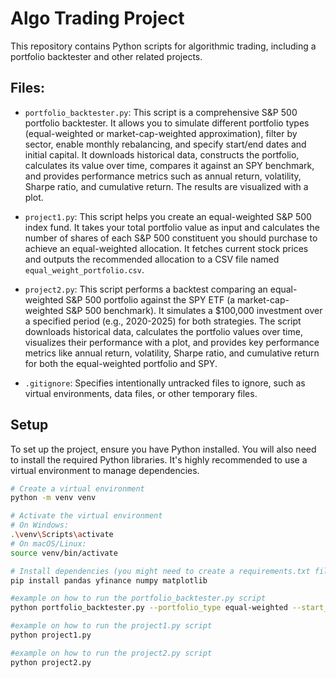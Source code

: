 # Algo Trading Project

This repository contains Python scripts for algorithmic trading, including a portfolio backtester and other related projects.

## Files:

- `portfolio_backtester.py`: This script is a comprehensive S&P 500 portfolio backtester. It allows you to simulate different portfolio types (equal-weighted or market-cap-weighted approximation), filter by sector, enable monthly rebalancing, and specify start/end dates and initial capital. It downloads historical data, constructs the portfolio, calculates its value over time, compares it against an SPY benchmark, and provides performance metrics such as annual return, volatility, Sharpe ratio, and cumulative return. The results are visualized with a plot.

- `project1.py`: This script helps you create an equal-weighted S&P 500 index fund. It takes your total portfolio value as input and calculates the number of shares of each S&P 500 constituent you should purchase to achieve an equal-weighted allocation. It fetches current stock prices and outputs the recommended allocation to a CSV file named `equal_weight_portfolio.csv`.

- `project2.py`: This script performs a backtest comparing an equal-weighted S&P 500 portfolio against the SPY ETF (a market-cap-weighted S&P 500 benchmark). It simulates a $100,000 investment over a specified period (e.g., 2020-2025) for both strategies. The script downloads historical data, calculates the portfolio values over time, visualizes their performance with a plot, and provides key performance metrics like annual return, volatility, Sharpe ratio, and cumulative return for both the equal-weighted portfolio and SPY.

- `.gitignore`: Specifies intentionally untracked files to ignore, such as virtual environments, data files, or other temporary files.

## Setup

To set up the project, ensure you have Python installed. You will also need to install the required Python libraries. It's highly recommended to use a virtual environment to manage dependencies.

```bash
# Create a virtual environment
python -m venv venv

# Activate the virtual environment
# On Windows:
.\venv\Scripts\activate
# On macOS/Linux:
source venv/bin/activate

# Install dependencies (you might need to create a requirements.txt file first, or install them individually)
pip install pandas yfinance numpy matplotlib 

#example on how to run the portfolio_backtester.py script
python portfolio_backtester.py --portfolio_type equal-weighted --start_date 2020-01-01 --end_date 2025-12-31 --initial_capital 100000 --rebalance_monthly --sector_filter Technology

#example on how to run the project1.py script
python project1.py

#example on how to run the project2.py script
python project2.py

